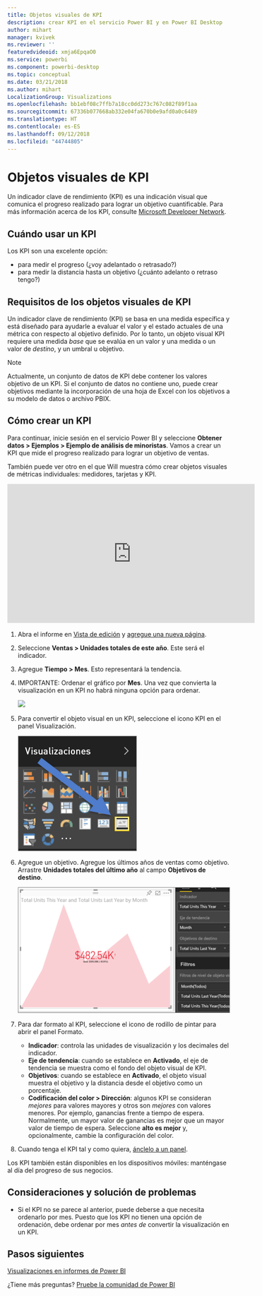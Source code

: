 ```yaml
---
title: Objetos visuales de KPI
description: crear KPI en el servicio Power BI y en Power BI Desktop
author: mihart
manager: kvivek
ms.reviewer: ''
featuredvideoid: xmja6EpqaO0
ms.service: powerbi
ms.component: powerbi-desktop
ms.topic: conceptual
ms.date: 03/21/2018
ms.author: mihart
LocalizationGroup: Visualizations
ms.openlocfilehash: bb1ebf08c7ffb7a18cc0dd273c767c082f89f1aa
ms.sourcegitcommit: 67336b077668ab332e04fa670b0e9afd0a0c6489
ms.translationtype: HT
ms.contentlocale: es-ES
ms.lasthandoff: 09/12/2018
ms.locfileid: "44744805"
---
```

# <a name="kpi-visuals"></a>Objetos visuales de KPI
Un indicador clave de rendimiento (KPI) es una indicación visual que comunica el progreso realizado para lograr un objetivo cuantificable. Para más información acerca de los KPI, consulte [Microsoft Developer Network](https://msdn.microsoft.com/library/hh272050).

## <a name="when-to-use-a-kpi"></a>Cuándo usar un KPI
Los KPI son una excelente opción:

* para medir el progreso (¿voy adelantado o retrasado?)
* para medir la distancia hasta un objetivo (¿cuánto adelanto o retraso tengo?)   

## <a name="kpi-visual-requirements"></a>Requisitos de los objetos visuales de KPI
Un indicador clave de rendimiento (KPI) se basa en una medida específica y está diseñado para ayudarle a evaluar el valor y el estado actuales de una métrica con respecto al objetivo definido. Por lo tanto, un objeto visual KPI requiere una medida *base* que se evalúa en un valor y una medida o un valor de *destino*, y un umbral u objetivo.

> [!NOTE]
> Actualmente, un conjunto de datos de KPI debe contener los valores objetivo de un KPI. Si el conjunto de datos no contiene uno, puede crear objetivos mediante la incorporación de una hoja de Excel con los objetivos a su modelo de datos o archivo PBIX.
> 
> 

## <a name="how-to-create-a-kpi"></a>Cómo crear un KPI
Para continuar, inicie sesión en el servicio Power BI y seleccione **Obtener datos > Ejemplos > Ejemplo de análisis de minoristas**. Vamos a crear un KPI que mide el progreso realizado para lograr un objetivo de ventas.

También puede ver otro en el que Will muestra cómo crear objetos visuales de métricas individuales: medidores, tarjetas y KPI.

<iframe width="560" height="315" src="https://www.youtube.com/embed/xmja6EpqaO0?list=PL1N57mwBHtN0JFoKSR0n-tBkUJHeMP2cP" frameborder="0" allowfullscreen></iframe>

1. Abra el informe en [Vista de edición](../service-reading-view-and-editing-view.md) y [agregue una nueva página](../power-bi-report-add-page.md).    
2. Seleccione **Ventas > Unidades totales de este año**.  Este será el indicador.
3. Agregue **Tiempo > Mes**.  Esto representará la tendencia.
4. IMPORTANTE: Ordenar el gráfico por **Mes**. Una vez que convierta la visualización en un KPI no habrá ninguna opción para ordenar.

    ![](media/power-bi-visualization-kpi/power-bi-sort-by-month.png)
5. Para convertir el objeto visual en un KPI, seleccione el icono KPI en el panel Visualización.
   
    ![](media/power-bi-visualization-kpi/power-bi-kpi-icon.png)
6. Agregue un objetivo. Agregue los últimos años de ventas como objetivo. Arrastre **Unidades totales del último año** al campo **Objetivos de destino**.
   
    ![](media/power-bi-visualization-kpi/power-bi-kpi.png)
7. Para dar formato al KPI, seleccione el icono de rodillo de pintar para abrir el panel Formato.
   
   * **Indicador**: controla las unidades de visualización y los decimales del indicador.
   * **Eje de tendencia**: cuando se establece en **Activado**, el eje de tendencia se muestra como el fondo del objeto visual de KPI.  
   * **Objetivos**: cuando se establece en **Activado**, el objeto visual muestra el objetivo y la distancia desde el objetivo como un porcentaje.
   * **Codificación del color > Dirección**: algunos KPI se consideran *mejores* para valores mayores y otros son *mejores* con valores menores. Por ejemplo, ganancias frente a tiempo de espera. Normalmente, un mayor valor de ganancias es mejor que un mayor valor de tiempo de espera. Seleccione **alto es mejor** y, opcionalmente, cambie la configuración del color.

1. Cuando tenga el KPI tal y como quiera, [ánclelo a un panel](../service-dashboard-pin-tile-from-report.md).

Los KPI también están disponibles en los dispositivos móviles: manténgase al día del progreso de sus negocios.

## <a name="considerations-and-troubleshooting"></a>Consideraciones y solución de problemas
* Si el KPI no se parece al anterior, puede deberse a que necesita ordenarlo por mes. Puesto que los KPI no tienen una opción de ordenación, debe ordenar por mes *antes de* convertir la visualización en un KPI.

## <a name="next-steps"></a>Pasos siguientes

[Visualizaciones en informes de Power BI](power-bi-report-visualizations.md)

¿Tiene más preguntas? [Pruebe la comunidad de Power BI](http://community.powerbi.com/)

